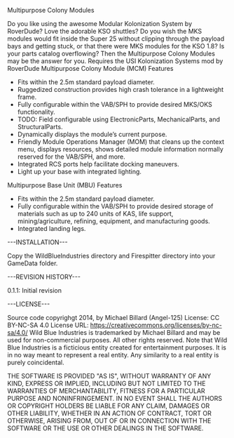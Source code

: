 ﻿Multipurpose Colony Modules

Do you like using the awesome Modular Kolonization System by RoverDude? Love the adorable KSO shuttles? Do you wish the MKS modules would fit inside the Super 25 without clipping through the payload bays and getting stuck, or that there were MKS modules for the KSO 1.8? Is your parts catalog overflowing? Then the Multipurpose Colony Modules may be the answer for you.
Requires the USI Kolonization Systems mod by RoverDude
Multipurpose Colony Module (MCM) Features
* Fits within the 2.5m standard payload diameter.
* Ruggedized construction provides high crash tolerance in a lightweight frame.
* Fully configurable within the VAB/SPH to provide desired MKS/OKS functionality.
* TODO: Field configurable using ElectronicParts, MechanicalParts, and StructuralParts.
* Dynamically displays the module’s current purpose.
* Friendly Module Operations Manager (MOM) that cleans up the context menu, displays resources, shows detailed module information normally reserved for the VAB/SPH, and more.
* Integrated RCS ports help facilitate docking maneuvers.
* Light up your base with integrated lighting.
 
Multipurpose Base Unit (MBU) Features
* Fits within the 2.5m standard payload diameter.
* Fully configurable within the VAB/SPH to provide desired storage of materials such as up to 240 units of KAS, life support, mining/agriculture, refining, equipment, and manufacturing goods.
* Integrated landing legs.

---INSTALLATION---

Copy the WildBlueIndustries directory and Firespitter directory into your GameData folder.

---REVISION HISTORY---

0.1.1: Initial revision

---LICENSE---

Source code copyrighgt 2014, by Michael Billard (Angel-125)
License: CC BY-NC-SA 4.0
License URL: https://creativecommons.org/licenses/by-nc-sa/4.0/
Wild Blue Industries is trademarked by Michael Billard and may be used for non-commercial purposes. All other rights reserved.
Note that Wild Blue Industries is a ficticious entity 
created for entertainment purposes. It is in no way meant to represent a real entity.
Any similarity to a real entity is purely coincidental.

THE SOFTWARE IS PROVIDED "AS IS", WITHOUT WARRANTY OF ANY KIND, EXPRESS OR IMPLIED, INCLUDING BUT NOT LIMITED TO THE WARRANTIES OF MERCHANTABILITY, FITNESS FOR A PARTICULAR PURPOSE AND NONINFRINGEMENT. IN NO EVENT SHALL THE AUTHORS OR COPYRIGHT HOLDERS BE LIABLE FOR ANY CLAIM, DAMAGES OR OTHER LIABILITY, WHETHER IN AN ACTION OF CONTRACT, TORT OR OTHERWISE, ARISING FROM, OUT OF OR IN CONNECTION WITH THE SOFTWARE OR THE USE OR OTHER DEALINGS IN THE SOFTWARE.

